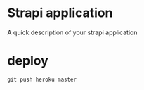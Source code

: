 # Strapi application

A quick description of your strapi application

# deploy

```
git push heroku master
```
